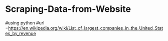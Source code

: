 # Scraping-Data-from-Website
#using python
#url =https://en.wikipedia.org/wiki/List_of_largest_companies_in_the_United_States_by_revenue
